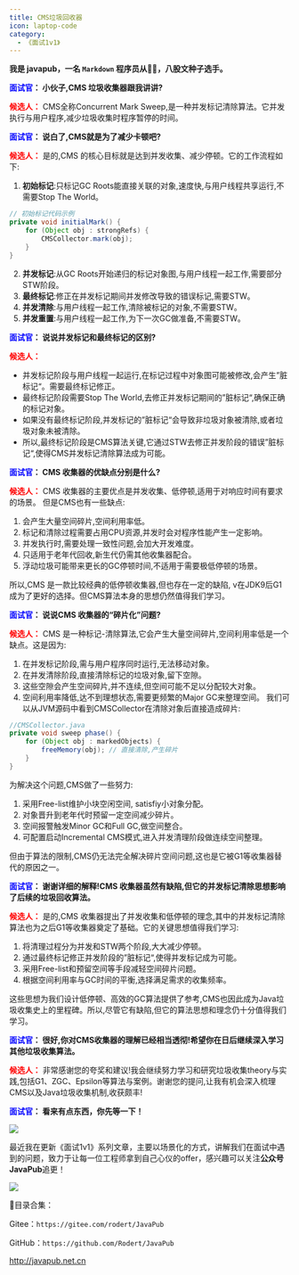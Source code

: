 ```yaml
---
title: CMS垃圾回收器
icon: laptop-code
category:
  - 《面试1v1》
---
```





**我是 javapub，一名 `Markdown` 程序员从👨‍💻，八股文种子选手。**







**<font color=blue>面试官</font>： 小伙子,CMS 垃圾收集器跟我讲讲?**

**<font color=red>候选人：</font>** CMS全称Concurrent Mark Sweep,是一种并发标记清除算法。它并发执行与用户程序,减少垃圾收集时程序暂停的时间。

**<font color=blue>面试官</font>： 说白了,CMS就是为了减少卡顿吧?**

**<font color=red>候选人：</font>** 是的,CMS 的核心目标就是达到并发收集、减少停顿。它的工作流程如下:
1. **初始标记**:只标记GC Roots能直接关联的对象,速度快,与用户线程共享运行,不需要Stop The World。  

```java
// 初始标记代码示例
private void initialMark() {
    for (Object obj : strongRefs) {
        CMSCollector.mark(obj);
    }
}
```

2. **并发标记**:从GC Roots开始递归的标记对象图,与用户线程一起工作,需要部分STW阶段。    
3. **最终标记**:修正在并发标记期间并发修改导致的错误标记,需要STW。
4. **并发清除**:与用户线程一起工作,清除被标记的对象,不需要STW。  
5. **并发重置**:与用户线程一起工作,为下一次GC做准备,不需要STW。

**<font color=blue>面试官</font>： 说说并发标记和最终标记的区别?**

**<font color=red>候选人：</font>** 

- 并发标记阶段与用户线程一起运行,在标记过程中对象图可能被修改,会产生”脏标记“。需要最终标记修正。
- 最终标记阶段需要Stop The World,去修正并发标记期间的”脏标记“,确保正确的标记对象。
- 如果没有最终标记阶段,并发标记的”脏标记“会导致非垃圾对象被清除,或者垃圾对象未被清除。
- 所以,最终标记阶段是CMS算法关键,它通过STW去修正并发阶段的错误”脏标记“,使得CMS并发标记清除算法成为可能。

**<font color=blue>面试官</font>： CMS 收集器的优缺点分别是什么?**

**<font color=red>候选人：</font>** CMS 收集器的主要优点是并发收集、低停顿,适用于对响应时间有要求的场景。
但是CMS也有一些缺点:

1. 会产生大量空间碎片,空间利用率低。
2. 标记和清除过程需要占用CPU资源,并发时会对程序性能产生一定影响。
3. 并发执行时,需要处理一致性问题,会加大开发难度。
4. 只适用于老年代回收,新生代仍需其他收集器配合。
5. 浮动垃圾可能带来更长的GC停顿时间,不适用于需要极低停顿的场景。

所以,CMS 是一款比较经典的低停顿收集器,但也存在一定的缺陷, v在JDK9后G1成为了更好的选择。但CMS算法本身的思想仍然值得我们学习。


**<font color=blue>面试官</font>： 说说CMS 收集器的“碎片化”问题?**

**<font color=red>候选人：</font>** CMS 是一种标记-清除算法,它会产生大量空间碎片,空间利用率低是一个缺点。这是因为:

1. 在并发标记阶段,需与用户程序同时运行,无法移动对象。
2. 在并发清除阶段,直接清除标记的垃圾对象,留下空隙。
3. 这些空隙会产生空间碎片,并不连续,但空间可能不足以分配较大对象。
4. 空间利用率降低,达不到理想状态,需要更频繁的Major GC来整理空间。
我们可以从JVM源码中看到CMSCollector在清除对象后直接造成碎片:

```java
//CMSCollector.java
private void sweep phase() {
    for (Object obj : markedObjects) { 
        freeMemory(obj); // 直接清除,产生碎片
    }
}
```
  
为解决这个问题,CMS做了一些努力:

1. 采用Free-list维护小块空闲空间, satisfiy小对象分配。
2. 对象晋升到老年代时预留一定空间减少碎片。
3. 空间报警触发Minor GC和Full GC,做空间整合。
4. 可配置启动Incremental CMS模式,进入并发清理阶段做连续空间整理。

但由于算法的限制,CMS仍无法完全解决碎片空间问题,这也是它被G1等收集器替代的原因之一。

**<font color=blue>面试官</font>： 谢谢详细的解释!CMS 收集器虽然有缺陷,但它的并发标记清除思想影响了后续的垃圾回收算法。**

**<font color=red>候选人：</font>** 是的,CMS 收集器提出了并发收集和低停顿的理念,其中的并发标记清除算法也为之后G1等收集器奠定了基础。它的关键思想值得我们学习:

1. 将清理过程分为并发和STW两个阶段,大大减少停顿。
2. 通过最终标记修正并发阶段的”脏标记“,使得并发标记成为可能。
3. 采用Free-list和预留空间等手段减轻空间碎片问题。
4. 根据空间利用率与GC时间的平衡,选择满足需求的收集频率。

这些思想为我们设计低停顿、高效的GC算法提供了参考,CMS也因此成为Java垃圾收集史上的里程碑。所以,尽管它有缺陷,但它的算法思想和理念仍十分值得我们学习。

**<font color=blue>面试官</font>： 很好,你对CMS收集器的理解已经相当透彻!希望你在日后继续深入学习其他垃圾收集算法。**

**<font color=red>候选人：</font>** 非常感谢您的夸奖和建议!我会继续努力学习和研究垃圾收集theory与实践,包括G1、ZGC、Epsilon等算法与案例。谢谢您的提问,让我有机会深入梳理CMS以及Java垃圾收集机制,收获颇丰! 


**<font color=blue>面试官</font>： 看来有点东西，你先等一下！**





![](https://ghproxy.com/https://raw.githubusercontent.com/Rodert/javapub_oss/main/other/17.jpg?raw=true)


最近我在更新《面试1v1》系列文章，主要以场景化的方式，讲解我们在面试中遇到的问题，致力于让每一位工程师拿到自己心仪的offer，感兴趣可以关注**公众号JavaPub**追更！


![](https://ghproxy.com/https://raw.githubusercontent.com/Rodert/javapub_oss/main/common/javapub-qr-code.png?raw=true)


🎁目录合集：

Gitee：`https://gitee.com/rodert/JavaPub`

GitHub：`https://github.com/Rodert/JavaPub`


<http://javapub.net.cn>
